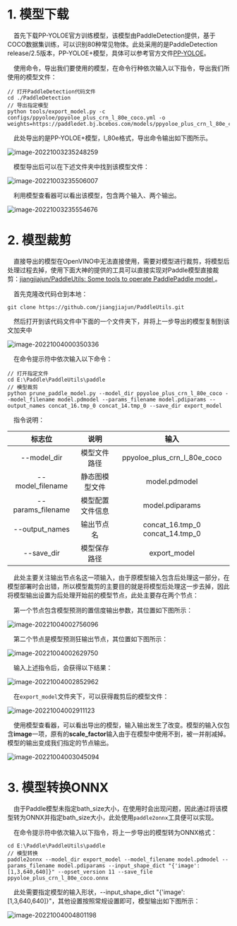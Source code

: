 # 1. 模型下载

&emsp;首先下载PP-YOLOE官方训练模型，该模型由PaddleDetection提供，基于COCO数据集训练，可以识别80种常见物体。此处采用的是PaddleDetection release/2.5版本，PP-YOLOE+模型，具体可以参考官方文件[PP-YOLOE](https://github.com/PaddlePaddle/PaddleDetection/blob/release/2.5/configs/ppyoloe/README_cn.md)。

&emsp;使用命令，导出我们要使用的模型，在命令行种依次输入以下指令，导出我们所使用的模型文件：

```shell
// 打开PaddleDetection代码文件
cd ./PaddleDetection 
// 导出指定模型
python tools/export_model.py -c configs/ppyoloe/ppyoloe_plus_crn_l_80e_coco.yml -o weights=https://paddledet.bj.bcebos.com/models/ppyoloe_plus_crn_l_80e_coco.pdparams
```

&emsp;此处导出的是PP-YOLOE+模型，l_80e格式，导出命令输出如下图所示。

![image-20221003235248259](E:\Git_space\基于OpenVINO部署PP-YOLOE模型\doc\image\image-20221003235248259.png)

&emsp;模型导出后可以在下述文件夹中找到该模型文件：

![image-20221003235506007](E:\Git_space\基于OpenVINO部署PP-YOLOE模型\doc\image\image-20221003235506007.png)

&emsp;利用模型查看器可以看出该模型，包含两个输入、两个输出。

![image-20221003235554676](E:\Git_space\基于OpenVINO部署PP-YOLOE模型\doc\image\image-20221003235554676.png)

# 2. 模型裁剪

&emsp;直接导出的模型在OpenVINO中无法直接使用，需要对模型进行裁剪，将模型后处理过程去掉，使用下面大神的提供的工具可以直接实现对Paddle模型直接裁剪：[jiangjiajun/PaddleUtils: Some tools to operate PaddlePaddle model ](https://github.com/jiangjiajun/PaddleUtils)。

&emsp;首先克隆改代码仓到本地：

```shell
git clone https://github.com/jiangjiajun/PaddleUtils.git
```

&emsp;然后打开到该代码文件中下面的一个文件夹下，并将上一步导出的模型复制到该文加夹中

![image-20221004000350336](E:\Git_space\基于OpenVINO部署PP-YOLOE模型\doc\image\image-20221004000350336.png)

&emsp;在命令提示符中依次输入以下命令：

```shell
// 打开指定文件
cd E:\Paddle\PaddleUtils\paddle
// 模型裁剪
python prune_paddle_model.py --model_dir ppyoloe_plus_crn_l_80e_coco --model_filename model.pdmodel --params_filename model.pdiparams --output_names concat_16.tmp_0 concat_14.tmp_0 --save_dir export_model
```

&emsp;指令说明：

|      标志位       |       说明       |              输入               |
| :---------------: | :--------------: | :-----------------------------: |
|    --model_dir    |   模型文件路径   |   ppyoloe_plus_crn_l_80e_coco   |
| --model_filename  |  静态图模型文件  |          model.pdmodel          |
| --params_filename | 模型配置文件信息 |         model.pdiparams         |
|  --output_names   |    输出节点名    | concat_16.tmp_0 concat_14.tmp_0 |
|    --save_dir     |   模型保存路径   |          export_model           |

&emsp;此处主要关注输出节点名这一项输入，由于原模型输入包含后处理这一部分，在模型部署时会出错，所以模型裁剪的主要目的就是将模型后处理这一步去掉，因此将模型输出设置为后处理开始前的模型节点，此处主要存在两个节点：

&emsp;第一个节点包含模型预测的置信度输出参数，其位置如下图所示：

![image-20221004002756096](E:\Git_space\基于OpenVINO部署PP-YOLOE模型\doc\image\image-20221004002756096.png)

&emsp;第二个节点是模型预测狂输出节点，其位置如下图所示：

![image-20221004002629750](E:\Git_space\基于OpenVINO部署PP-YOLOE模型\doc\image\image-20221004002629750.png)



&emsp;输入上述指令后，会获得以下结果：

![image-20221004002852962](E:\Git_space\基于OpenVINO部署PP-YOLOE模型\doc\image\image-20221004002852962.png)

&emsp;在``export_model``文件夹下，可以获得裁剪后的模型文件：

![image-20221004002911123](E:\Git_space\基于OpenVINO部署PP-YOLOE模型\doc\image\image-20221004002911123.png)

&emsp;使用模型查看器，可以看出导出的模型，输入输出发生了改变。模型的输入仅包含**image**一项，原有的**scale_factor**输入由于在模型中使用不到，被一并削减掉。模型的输出变成我们指定的节点输出。

![image-20221004003045094](E:\Git_space\基于OpenVINO部署PP-YOLOE模型\doc\image\image-20221004003045094.png)





# 3. 模型转换ONNX

&emsp;由于Paddle模型未指定bath_size大小，在使用时会出现问题，因此通过将该模型转为ONNX并指定bath_size大小，此处使用``paddle2onnx``工具便可以实现。

&emsp;在命令提示符中依次输入以下指令，将上一步导出的模型转为ONNX格式：

```
cd E:\Paddle\PaddleUtils\paddle
// 模型转换
paddle2onnx --model_dir export_model --model_filename model.pdmodel --params_filename model.pdiparams --input_shape_dict "{'image':[1,3,640,640]}" --opset_version 11 --save_file ppyoloe_plus_crn_l_80e_coco.onnx
```

&emsp;此处需要指定模型的输入形状，--input_shape_dict "{'image':[1,3,640,640]}"，其他设置按照常规设置即可，模型输出如下图所示：

![image-20221004004801198](E:\Git_space\基于OpenVINO部署PP-YOLOE模型\doc\image\image-20221004004801198.png)